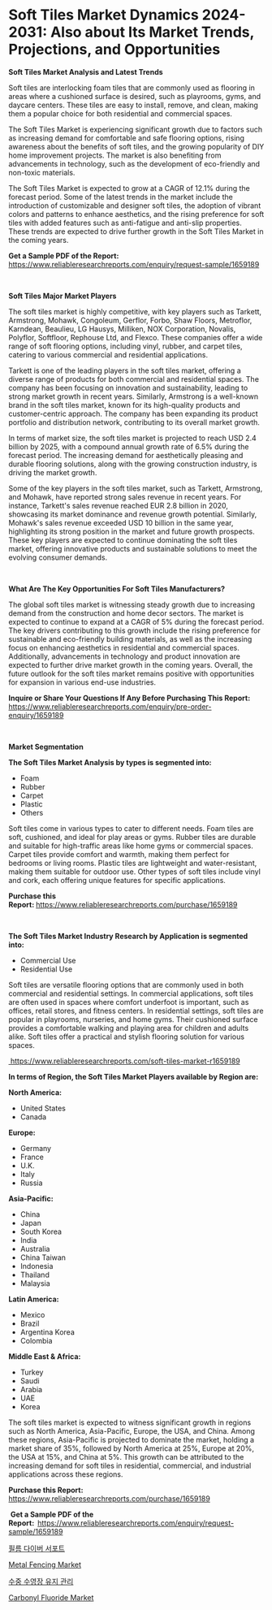 <p><h1>Soft Tiles Market Dynamics 2024-2031: Also about Its Market Trends, Projections, and Opportunities</h1></p><p><strong>Soft Tiles Market Analysis and Latest Trends</strong></p>
<p><p>Soft tiles are interlocking foam tiles that are commonly used as flooring in areas where a cushioned surface is desired, such as playrooms, gyms, and daycare centers. These tiles are easy to install, remove, and clean, making them a popular choice for both residential and commercial spaces.</p><p>The Soft Tiles Market is experiencing significant growth due to factors such as increasing demand for comfortable and safe flooring options, rising awareness about the benefits of soft tiles, and the growing popularity of DIY home improvement projects. The market is also benefiting from advancements in technology, such as the development of eco-friendly and non-toxic materials.</p><p>The Soft Tiles Market is expected to grow at a CAGR of 12.1% during the forecast period. Some of the latest trends in the market include the introduction of customizable and designer soft tiles, the adoption of vibrant colors and patterns to enhance aesthetics, and the rising preference for soft tiles with added features such as anti-fatigue and anti-slip properties. These trends are expected to drive further growth in the Soft Tiles Market in the coming years.</p></p>
<p><strong>Get a Sample PDF of the Report:&nbsp;</strong> <a href="https://www.reliableresearchreports.com/enquiry/request-sample/1659189">https://www.reliableresearchreports.com/enquiry/request-sample/1659189</a></p>
<p>&nbsp;</p>
<p><strong>Soft Tiles Major Market Players</strong></p>
<p><p>The soft tiles market is highly competitive, with key players such as Tarkett, Armstrong, Mohawk, Congoleum, Gerflor, Forbo, Shaw Floors, Metroflor, Karndean, Beaulieu, LG Hausys, Milliken, NOX Corporation, Novalis, Polyflor, Softfloor, Rephouse Ltd, and Flexco. These companies offer a wide range of soft flooring options, including vinyl, rubber, and carpet tiles, catering to various commercial and residential applications.</p><p>Tarkett is one of the leading players in the soft tiles market, offering a diverse range of products for both commercial and residential spaces. The company has been focusing on innovation and sustainability, leading to strong market growth in recent years. Similarly, Armstrong is a well-known brand in the soft tiles market, known for its high-quality products and customer-centric approach. The company has been expanding its product portfolio and distribution network, contributing to its overall market growth.</p><p>In terms of market size, the soft tiles market is projected to reach USD 2.4 billion by 2025, with a compound annual growth rate of 6.5% during the forecast period. The increasing demand for aesthetically pleasing and durable flooring solutions, along with the growing construction industry, is driving the market growth.</p><p>Some of the key players in the soft tiles market, such as Tarkett, Armstrong, and Mohawk, have reported strong sales revenue in recent years. For instance, Tarkett's sales revenue reached EUR 2.8 billion in 2020, showcasing its market dominance and revenue growth potential. Similarly, Mohawk's sales revenue exceeded USD 10 billion in the same year, highlighting its strong position in the market and future growth prospects. These key players are expected to continue dominating the soft tiles market, offering innovative products and sustainable solutions to meet the evolving consumer demands.</p></p>
<p>&nbsp;</p>
<p><strong>What Are The Key Opportunities For Soft Tiles Manufacturers?</strong></p>
<p><p>The global soft tiles market is witnessing steady growth due to increasing demand from the construction and home decor sectors. The market is expected to continue to expand at a CAGR of 5% during the forecast period. The key drivers contributing to this growth include the rising preference for sustainable and eco-friendly building materials, as well as the increasing focus on enhancing aesthetics in residential and commercial spaces. Additionally, advancements in technology and product innovation are expected to further drive market growth in the coming years. Overall, the future outlook for the soft tiles market remains positive with opportunities for expansion in various end-use industries.</p></p>
<p><strong>Inquire or Share Your Questions If Any Before Purchasing This Report:</strong> <a href="https://www.reliableresearchreports.com/enquiry/pre-order-enquiry/1659189">https://www.reliableresearchreports.com/enquiry/pre-order-enquiry/1659189</a></p>
<p>&nbsp;</p>
<p><strong>Market Segmentation</strong></p>
<p><strong>The Soft Tiles Market Analysis by types is segmented into:</strong></p>
<p><ul><li>Foam</li><li>Rubber</li><li>Carpet</li><li>Plastic</li><li>Others</li></ul></p>
<p><p>Soft tiles come in various types to cater to different needs. Foam tiles are soft, cushioned, and ideal for play areas or gyms. Rubber tiles are durable and suitable for high-traffic areas like home gyms or commercial spaces. Carpet tiles provide comfort and warmth, making them perfect for bedrooms or living rooms. Plastic tiles are lightweight and water-resistant, making them suitable for outdoor use. Other types of soft tiles include vinyl and cork, each offering unique features for specific applications.</p></p>
<p><strong>Purchase this Report:&nbsp;</strong><a href="https://www.reliableresearchreports.com/purchase/1659189">https://www.reliableresearchreports.com/purchase/1659189</a></p>
<p>&nbsp;</p>
<p><strong>The Soft Tiles Market Industry Research by Application is segmented into:</strong></p>
<p><ul><li>Commercial Use</li><li>Residential Use</li></ul></p>
<p><p>Soft tiles are versatile flooring options that are commonly used in both commercial and residential settings. In commercial applications, soft tiles are often used in spaces where comfort underfoot is important, such as offices, retail stores, and fitness centers. In residential settings, soft tiles are popular in playrooms, nurseries, and home gyms. Their cushioned surface provides a comfortable walking and playing area for children and adults alike. Soft tiles offer a practical and stylish flooring solution for various spaces.</p></p>
<p><a href="https://www.reliableresearchreports.com/soft-tiles-market-r1659189">&nbsp;https://www.reliableresearchreports.com/soft-tiles-market-r1659189</a></p>
<p><strong>In terms of Region, the Soft Tiles Market Players available by Region are:</strong></p>
<p>
    <p> <strong> North America: </strong>
        <ul>
            <li>United States</li>
            <li>Canada</li>
        </ul>
        </p> 
    <p> <strong> Europe: </strong>
        <ul>
            <li>Germany</li>
            <li>France</li>
            <li>U.K.</li>
            <li>Italy</li>
            <li>Russia</li>
        </ul>
        </p> 
    <p> <strong> Asia-Pacific: </strong>
        <ul>
            <li>China</li>
            <li>Japan</li>
            <li>South Korea</li>
            <li>India</li>
            <li>Australia</li>
            <li>China Taiwan</li>
            <li>Indonesia</li>
            <li>Thailand</li>
            <li>Malaysia</li>
        </ul>
        </p> 
    <p> <strong> Latin America: </strong>
        <ul>
            <li>Mexico</li>
            <li>Brazil</li>
            <li>Argentina Korea</li>
            <li>Colombia</li>
        </ul>
        </p> 
    <p> <strong> Middle East & Africa: </strong>
        <ul>
            <li>Turkey</li>
            <li>Saudi</li>
            <li>Arabia</li>
            <li>UAE</li>
            <li>Korea</li>
        </ul>
    </p>
    </p>
<p><p>The soft tiles market is expected to witness significant growth in regions such as North America, Asia-Pacific, Europe, the USA, and China. Among these regions, Asia-Pacific is projected to dominate the market, holding a market share of 35%, followed by North America at 25%, Europe at 20%, the USA at 15%, and China at 5%. This growth can be attributed to the increasing demand for soft tiles in residential, commercial, and industrial applications across these regions.</p></p>
<p><strong>Purchase this Report: </strong><a href="https://www.reliableresearchreports.com/purchase/1659189">https://www.reliableresearchreports.com/purchase/1659189</a></p>
<p>&nbsp;<strong>Get a Sample PDF of the Report:&nbsp;&nbsp;</strong><a href="https://www.reliableresearchreports.com/enquiry/request-sample/1659189">https://www.reliableresearchreports.com/enquiry/request-sample/1659189</a></p>
<p><strong></strong></p>
<p><p><a href="https://github.com/emakpiahsopiah/Market-Research-Report-List-1/blob/main/9074446118828.md">필름 다이버 서포트</a></p><p><a href="https://github.com/AlysaLedner2023/Market-Research-Report-List-1/blob/main/metal-fencing-market.md">Metal Fencing Market</a></p><p><a href="https://github.com/milikokao84/Market-Research-Report-List-1/blob/main/2538468118827.md">수중 수영장 유지 관리</a></p><p><a href="https://github.com/JermaineCrona2023/Market-Research-Report-List-1/blob/main/carbonyl-fluoride-market.md">Carbonyl Fluoride Market</a></p></p>